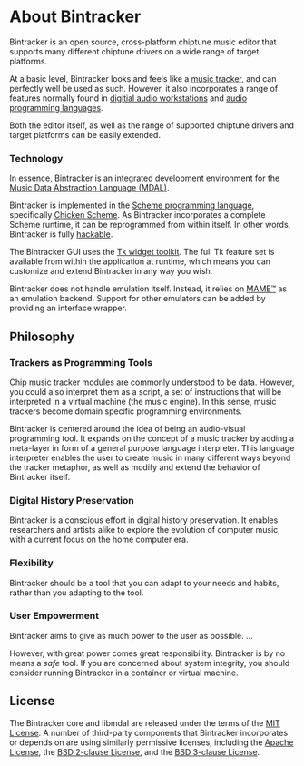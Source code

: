 # About Bintracker

Bintracker is an open source, cross-platform chiptune music editor that supports many different chiptune drivers on a wide range of target platforms.

At a basic level, Bintracker looks and feels like a [music tracker](https://en.wikipedia.org/wiki/Tracker_(music_software)), and can perfectly well be used as such. However, it also incorporates a range of features normally found in [digitial audio workstations](https://en.wikipedia.org/wiki/Digital_audio_workstation) and [audio programming languages](https://en.wikipedia.org/wiki/Audio_programming_language).

Both the editor itself, as well as the range of supported chiptune drivers and target platforms can be easily extended.


### Technology

In essence, Bintracker is an integrated development environment for the [Music Data Abstraction Language (MDAL)](mdal-introduction.md).

Bintracker is implemented in the [Scheme programming language](https://en.wikipedia.org/wiki/Scheme_(programming_language)), specifically [Chicken Scheme](https://call-cc.org/). As Bintracker incorporates a complete Scheme runtime, it can be reprogrammed from within itself. In other words, Bintracker is fully [hackable](hacking.md).

The Bintracker GUI uses the [Tk widget toolkit](https://en.wikipedia.org/wiki/Tk). The full Tk feature set is available from within the application at runtime, which means you can customize and extend Bintracker in any way you wish.

Bintracker does not handle emulation itself. Instead, it relies on [MAME™](https://www.mamedev.org) as an emulation backend. Support for other emulators can be added by providing an interface wrapper.


## Philosophy

### Trackers as Programming Tools

Chip music tracker modules are commonly understood to be data. However, you could also interpret them as a script, a set of instructions that will be interpreted in a virtual machine (the music engine). In this sense, music trackers become domain specific programming environments.

Bintracker is centered around the idea of being an audio-visual programming tool. It expands on the concept of a music tracker by adding a meta-layer in form of a general purpose language interpreter. This language interpreter enables the user to create music in many different ways beyond the tracker metaphor, as well as modify and extend the behavior of Bintracker itself.

### Digital History Preservation

Bintracker is a conscious effort in digital history preservation. It enables researchers and artists alike to explore the evolution of computer music, with a current focus on the home computer era.

### Flexibility

Bintracker should be a tool that you can adapt to your needs and habits, rather than you adapting to the tool.

### User Empowerment

Bintracker aims to give as much power to the user as possible. ...

However, with great power comes great responsibility. Bintracker is by no means a *safe* tool. If you are concerned about system integrity, you should consider running Bintracker in a container or virtual machine.


## License

The Bintracker core and libmdal are released under the terms of the [MIT License](https://opensource.org/licenses/MIT). A number of third-party components that Bintracker incorporates or depends on are using similarly permissive licenses, including the [Apache License](https://opensource.org/licenses/Apache-2.0), the [BSD 2-clause License](https://opensource.org/licenses/BSD-2-Clause), and the [BSD 3-clause License](https://opensource.org/licenses/BSD-3-Clause).
